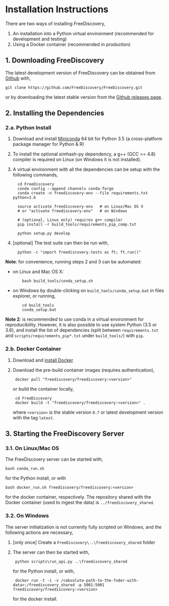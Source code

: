 # Installation Instructions

There are two ways of installing FreeDiscovery,

1. An installation into a Python virtual environment (recommended for development and testing)
2. Using a Docker container (recommended in production)

## 1. Downloading FreeDiscovery

The latest development version of FreeDiscovery can be obtained from [Github](https://github.com/FreeDiscovery/FreeDiscovery) with,
      
    git clone https://github.com/FreeDiscovery/FreeDiscovery.git

or by downloading the latest stable version from the [Github releases page](https://github.com/FreeDiscovery/FreeDiscovery/releases).


## 2. Installing the Dependencies

### 2.a. Python Install

 1. Download and install [Miniconda](http://conda.pydata.org/miniconda.html) 64 bit for Python 3.5 (a cross-platform package manager for Python & R)

 2. To install the optional simhash-py dependency, a g++ (GCC >= 4.8) compiler is required on Linux (on Windows it is not installed). 
 
 3. A virtual environment with all the dependencies can be setup with the following commands,
 
          cd FreeDiscovery
          conda config --append channels conda-forge
          conda create -n freediscovery-env --file requirements.txt python=3.6
 
          source activate freediscovery-env   # on Linux/Mac OS X
          # or "activate freediscovery-env"   # on Windows 

          # (optional, Linux only) requires g++ compiler
          pip install -r build_tools/requirements_pip_comp.txt 

          python setup.py develop
 
 4. [optional] The test suite can then be run with,
 
          python -c "import freediscovery.tests as ft; ft.run()"


**Note**: for convenience, running steps 2 and 3 can be automated:

- on Linux and Mac OS X:

          bash build_tools/conda_setup.sh

- on Windows by double-clicking on `build_tools/conda_setup.bat` in files explorer, or running,

          cd build_tools
          conda_setup.bat

**Note 2**: is recommended to use conda in a virtual environment for reproducibility. However, it is also possible to use system Python (3.5 or 3.6), and install the list of dependencies (split between `requirements.txt` and `scripts/requirements_pip*.txt` under `build_tools/`) with `pip`.


### 2.b. Docker Container
1. Download and [install Docker](https://docs.docker.com/engine/installation/)

2. Download the pre-build container images (requires authentication),

        docker pull "freediscovery/freediscovery:<version>"

   or build the container locally,
   
        cd FreeDiscovery
        docker build -t "freediscovery/freediscovery:<version>" .     

   where `<version>` is the stable version `0.7` or latest development version with the tag `latest`.

      
## 3. Starting the FreeDiscovery Server

### 3.1. On Linux/Mac OS 

The FreeDiscovery server can be started with,
   
    bash conda_run.sh
for the Python install, or with

    bash docker_run.sh freediscovery/freediscovery:<version>
for the docker container, respectively. The repository shared with the Docker container (used to ingest the data) is `../freediscovery_shared`.

### 3.2. On Windows

The server initialization is not currently fully scripted on Windows, and the following actions are necessary,

1. [only once] Create a `FreeDiscovery\..\freediscovery_shared` folder
2. The server can then be started with,

        python scripts\run_api.py ..\freediscovery_shared 
   for the Python install, or with,

        docker run -t -i -v /<absolute-path-to-the-foder-with-data>:/freediscovery_shared -p 5001:5001 freediscovery/freediscovery:<version>

   for the docker install.
